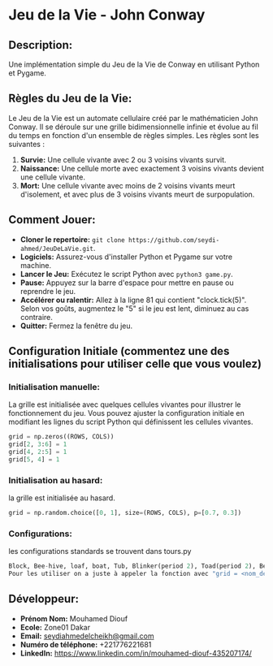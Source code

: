 # Jeu de la Vie - John Conway

## Description:
Une implémentation simple du Jeu de la Vie de Conway en utilisant Python et Pygame.

## Règles du Jeu de la Vie:
Le Jeu de la Vie est un automate cellulaire créé par le mathématicien John Conway. Il se déroule sur une grille bidimensionnelle infinie et évolue au fil du temps en fonction d'un ensemble de règles simples. Les règles sont les suivantes :

1. **Survie:** Une cellule vivante avec 2 ou 3 voisins vivants survit.
2. **Naissance:** Une cellule morte avec exactement 3 voisins vivants devient une cellule vivante.
3. **Mort:** Une cellule vivante avec moins de 2 voisins vivants meurt d'isolement, et avec plus de 3 voisins vivants meurt de surpopulation.

## Comment Jouer:
- **Cloner le repertoire:** `git clone https://github.com/seydi-ahmed/JeuDeLaVie.git`.
- **Logiciels:** Assurez-vous d'installer Python et Pygame sur votre machine.
- **Lancer le Jeu:** Exécutez le script Python avec `python3 game.py`.
- **Pause:** Appuyez sur la barre d'espace pour mettre en pause ou reprendre le jeu.
- **Accélérer ou ralentir:** Allez à la ligne 81 qui contient "clock.tick(5)". Selon vos goûts, augmentez le "5" si le jeu est lent, diminuez au cas contraire.
- **Quitter:** Fermez la fenêtre du jeu.

## Configuration Initiale (commentez une des initialisations pour utiliser celle que vous voulez)
### Initialisation manuelle:
La grille est initialisée avec quelques cellules vivantes pour illustrer le fonctionnement du jeu. Vous pouvez ajuster la configuration initiale en modifiant les lignes du script Python qui définissent les cellules vivantes.
```python
grid = np.zeros((ROWS, COLS))
grid[2, 3:6] = 1
grid[4, 2:5] = 1
grid[5, 4] = 1
```

### Initialisation au hasard:
la grille est initialisée au hasard.
```python
grid = np.random.choice([0, 1], size=(ROWS, COLS), p=[0.7, 0.3])
```

### Configurations:
les configurations standards se trouvent dans tours.py
```python
Block, Bee-hive, loaf, boat, Tub, Blinker(period 2), Toad(period 2), Beacon(period 2), Pulsar(period 3), Penta-decathlon(period 15), Glider, Light-weight spaceship(LWSS), Middle-weight spaceship(MWSS), Heavy-weight spaceship(HWSS), The R-pentomino, Diehard, Acorn, Gosper glider gun, Simkin glider gun.
Pour les utiliser on a juste à appeler la fonction avec "grid = <nom_de_la_fonction>"
```

## Développeur:
- **Prénom Nom:** Mouhamed Diouf
- **Ecole:** Zone01 Dakar
- **Email:** seydiahmedelcheikh@gmail.com
- **Numéro de téléphone:** +221776221681
- **LinkedIn:** https://www.linkedin.com/in/mouhamed-diouf-435207174/